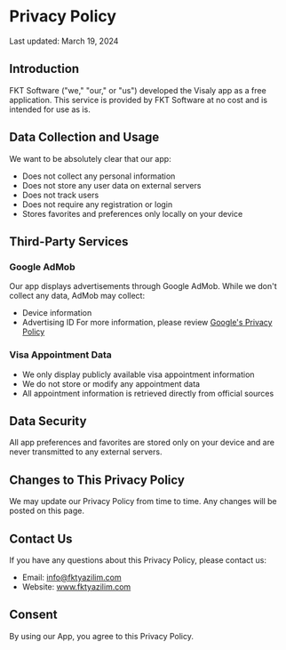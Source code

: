 # Privacy Policy

Last updated: March 19, 2024

## Introduction

FKT Software ("we," "our," or "us") developed the Visaly app as a free application. This service is provided by FKT Software at no cost and is intended for use as is.

## Data Collection and Usage

We want to be absolutely clear that our app:
- Does not collect any personal information
- Does not store any user data on external servers
- Does not track users
- Does not require any registration or login
- Stores favorites and preferences only locally on your device

## Third-Party Services

### Google AdMob
Our app displays advertisements through Google AdMob. While we don't collect any data, AdMob may collect:
- Device information
- Advertising ID
For more information, please review [Google's Privacy Policy](https://policies.google.com/privacy)

### Visa Appointment Data
- We only display publicly available visa appointment information
- We do not store or modify any appointment data
- All appointment information is retrieved directly from official sources

## Data Security
All app preferences and favorites are stored only on your device and are never transmitted to any external servers.

## Changes to This Privacy Policy
We may update our Privacy Policy from time to time. Any changes will be posted on this page.

## Contact Us
If you have any questions about this Privacy Policy, please contact us:
- Email: info@fktyazilim.com
- Website: www.fktyazilim.com

## Consent
By using our App, you agree to this Privacy Policy. 